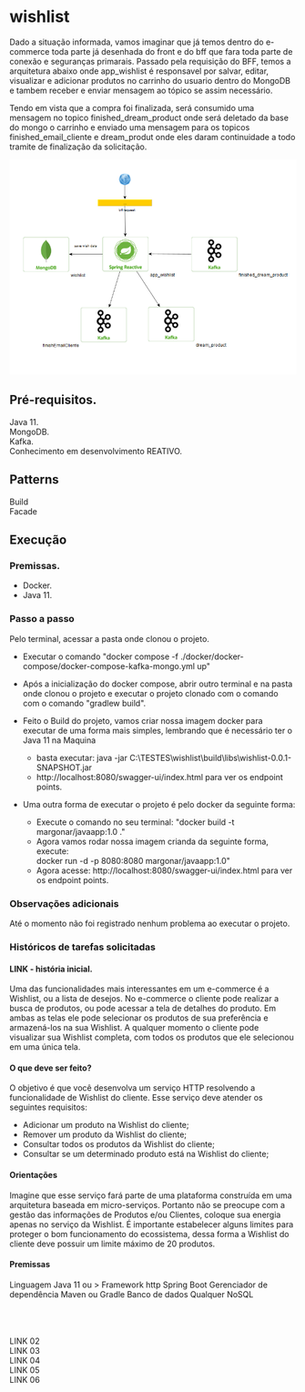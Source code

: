 # wishlist
Dado a situação informada, vamos imaginar que já temos dentro do e-commerce toda parte já desenhada do
front e do bff que fara toda parte de conexão e seguranças primarais.
Passado pela requisição do BFF, temos a arquitetura abaixo onde app_wishlist é
responsavel por salvar, editar, visualizar e adicionar produtos no carrinho do
usuario dentro do MongoDB e tambem receber e enviar mensagem ao tópico se assim necessário.

Tendo em vista que a compra foi finalizada, será consumido uma mensagem no topico
finished_dream_product onde será deletado da base do mongo o carrinho e enviado uma
mensagem para os topicos finished_email_cliente e dream_produt onde eles daram 
continuidade a todo tramite de finalização da solicitação.

![img_1.png](img_1.png)

## Pré-requisitos.
Java 11.<br/>
MongoDB.<br/>
Kafka.<br/>
Conhecimento em desenvolvimento REATIVO.

## Patterns
Build<br/>
Facade


## Execução
### Premissas.
* Docker.
* Java 11.

### Passo a passo
Pelo terminal, acessar a pasta onde clonou o projeto.
* Executar o comando "docker compose -f ./docker/docker-compose/docker-compose-kafka-mongo.yml up"
* Após a inicialização do docker compose, abrir outro terminal e na pasta onde clonou o projeto e executar o projeto clonado com o comando <br/>
com o comando "gradlew build".
* Feito o Build do projeto, vamos criar nossa imagem docker para executar de uma forma mais simples, lembrando que é necessário ter o Java 11 na Maquina<br/>
  * basta executar: java -jar C:\TESTES\wishlist\build\libs\wishlist-0.0.1-SNAPSHOT.jar
  *   http://localhost:8080/swagger-ui/index.html para ver os endpoint points.

* Uma outra forma de executar o projeto é pelo docker da seguinte forma:
  * Execute o comando no seu terminal: "docker build -t margonar/javaapp:1.0 ."<br/>
  * Agora vamos rodar nossa imagem crianda da seguinte forma, execute: <br/>
  docker run -d -p 8080:8080 margonar/javaapp:1.0"<br/>
  * Agora acesse:
  http://localhost:8080/swagger-ui/index.html para ver os endpoint points.

### Observações adicionais
Até o momento não foi registrado nenhum problema ao executar o projeto.

### Históricos de tarefas solicitadas
#### LINK - história inicial. <br/>
Uma das funcionalidades mais interessantes em um e-commerce
é a Wishlist, ou a lista de desejos. No e-commerce o cliente pode
realizar a busca de produtos, ou pode acessar a tela de detalhes
do produto. Em ambas as telas ele pode selecionar os produtos
de sua preferência e armazená-los na sua Wishlist. A qualquer
momento o cliente pode visualizar sua Wishlist completa, com
todos os produtos que ele selecionou em uma única tela.

#### O que deve ser feito? 
O objetivo é que você desenvolva um serviço HTTP resolvendo a
funcionalidade de Wishlist do cliente. Esse serviço deve atender
os seguintes requisitos:
- Adicionar um produto na Wishlist do cliente;
- Remover um produto da Wishlist do cliente;
- Consultar todos os produtos da Wishlist do cliente;
- Consultar se um determinado produto está na Wishlist do
  cliente;

#### Orientações
Imagine que esse serviço fará parte de uma plataforma
construída em uma arquitetura baseada em micro-serviços.
Portanto não se preocupe com a gestão das informações de
Produtos e/ou Clientes, coloque sua energia apenas no serviço da
Wishlist.
É importante estabelecer alguns limites para proteger o bom
funcionamento do ecossistema, dessa forma a Wishlist do cliente
deve possuir um limite máximo de 20 produtos.

#### Premissas
Linguagem Java 11 ou >
Framework http Spring Boot
Gerenciador de
dependência Maven ou Gradle
Banco de dados Qualquer NoSQL

<br/><br/><br/>
LINK 02<br/>
LINK 03<br/>
LINK 04<br/>
LINK 05<br/>
LINK 06<br/>


